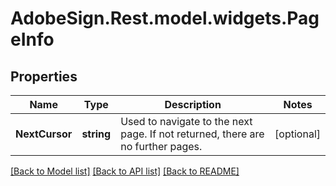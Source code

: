 # AdobeSign.Rest.model.widgets.PageInfo
## Properties

Name | Type | Description | Notes
------------ | ------------- | ------------- | -------------
**NextCursor** | **string** | Used to navigate to the next page. If not returned, there are no further pages. | [optional] 

[[Back to Model list]](../README.md#documentation-for-models) [[Back to API list]](../README.md#documentation-for-api-endpoints) [[Back to README]](../README.md)

